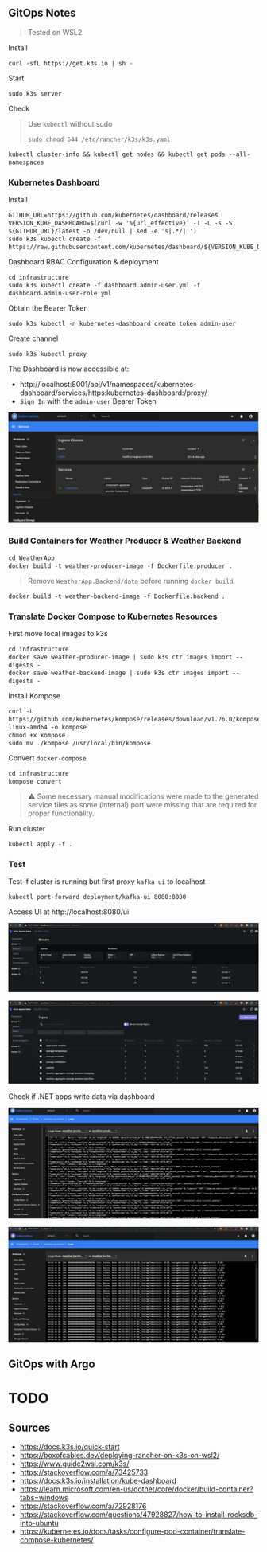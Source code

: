 ## GitOps Notes

>  Tested on WSL2

Install 

```
curl -sfL https://get.k3s.io | sh -
```

Start

```
sudo k3s server 
```

Check

>  Use `kubectl` without sudo
>
> ```
> sudo chmod 644 /etc/rancher/k3s/k3s.yaml
> ```

```
kubectl cluster-info && kubectl get nodes && kubectl get pods --all-namespaces
```

### Kubernetes Dashboard

Install

```
GITHUB_URL=https://github.com/kubernetes/dashboard/releases
VERSION_KUBE_DASHBOARD=$(curl -w '%{url_effective}' -I -L -s -S ${GITHUB_URL}/latest -o /dev/null | sed -e 's|.*/||')
sudo k3s kubectl create -f https://raw.githubusercontent.com/kubernetes/dashboard/${VERSION_KUBE_DASHBOARD}/aio/deploy/recommended.yaml
```

Dashboard RBAC Configuration & deployment

```
cd infrastructure
sudo k3s kubectl create -f dashboard.admin-user.yml -f dashboard.admin-user-role.yml
```

Obtain the Bearer Token

```
sudo k3s kubectl -n kubernetes-dashboard create token admin-user
```

Create channel

```
sudo k3s kubectl proxy
```

The Dashboard is now accessible at:

- http://localhost:8001/api/v1/namespaces/kubernetes-dashboard/services/https:kubernetes-dashboard:/proxy/
- `Sign In` with the `admin-user` Bearer Token

![image-20230417192708488](.img/image-20230417192708488.png)

### Build Containers for Weather Producer & Weather Backend

```
cd WeatherApp
docker build -t weather-producer-image -f Dockerfile.producer .
```

> Remove `WeatherApp.Backend/data` before running `docker build`

```
docker build -t weather-backend-image -f Dockerfile.backend .
```



### Translate Docker Compose to Kubernetes Resources

First move local images to k3s

```
cd infrastructure
docker save weather-producer-image | sudo k3s ctr images import --digests -
docker save weather-backend-image | sudo k3s ctr images import --digests -
```

Install Kompose

```
curl -L https://github.com/kubernetes/kompose/releases/download/v1.26.0/kompose-linux-amd64 -o kompose
chmod +x kompose
sudo mv ./kompose /usr/local/bin/kompose
```

Convert `docker-compose`

```
cd infrastructure
kompose convert
```

> ⚠️ Some necessary manual modifications were made to the generated service files as some (internal) port were missing that are required for proper functionality.

Run cluster

```
kubectl apply -f .
```



### Test

Test if cluster is running but first proxy `kafka ui` to localhost

```
kubectl port-forward deployment/kafka-ui 8080:8080
```

Access UI at http://localhost:8080/ui

![image-20230419155310453](.img/image-20230419155310453.png)

![image-20230419155327175](.img/image-20230419155327175.png)



Check if .NET apps write data via dashboard

![image-20230419155133747](.img/image-20230419155133747.png)

![image-20230419155028970](.img/image-20230419155028970.png)



## GitOps with Argo

# TODO



## Sources

* https://docs.k3s.io/quick-start
* https://boxofcables.dev/deploying-rancher-on-k3s-on-wsl2/
* https://www.guide2wsl.com/k3s/
* https://stackoverflow.com/a/73425733
* https://docs.k3s.io/installation/kube-dashboard
* https://learn.microsoft.com/en-us/dotnet/core/docker/build-container?tabs=windows
* https://stackoverflow.com/a/72928176
* https://stackoverflow.com/questions/47928827/how-to-install-rocksdb-into-ubuntu
* https://kubernetes.io/docs/tasks/configure-pod-container/translate-compose-kubernetes/